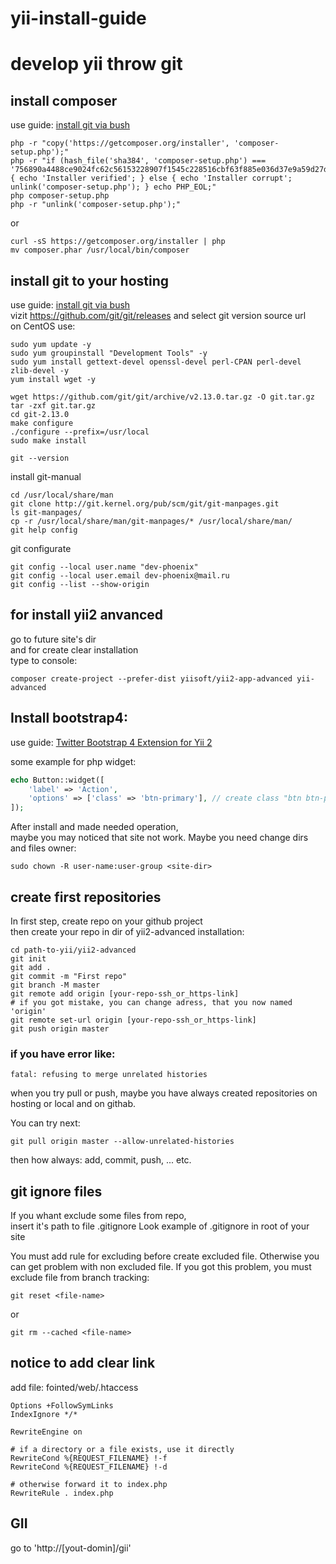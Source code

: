 # yii-install-guide

# develop yii throw git

## install composer
use guide: [install git via bush](https://getcomposer.org/download/)
```
php -r "copy('https://getcomposer.org/installer', 'composer-setup.php');"
php -r "if (hash_file('sha384', 'composer-setup.php') === '756890a4488ce9024fc62c56153228907f1545c228516cbf63f885e036d37e9a59d27d63f46af1d4d07ee0f76181c7d3') { echo 'Installer verified'; } else { echo 'Installer corrupt'; unlink('composer-setup.php'); } echo PHP_EOL;"
php composer-setup.php
php -r "unlink('composer-setup.php');"
```

or
```
curl -sS https://getcomposer.org/installer | php
mv composer.phar /usr/local/bin/composer
```

## install git to your hosting
use guide: [install git via bush](https://git-scm.com/book/ru/v2/Введение-Установка-Git)<br>
vizit https://github.com/git/git/releases and select git version source url<br>
on CentOS use:
```
sudo yum update -y
sudo yum groupinstall "Development Tools" -y
sudo yum install gettext-devel openssl-devel perl-CPAN perl-devel zlib-devel -y
yum install wget -y

wget https://github.com/git/git/archive/v2.13.0.tar.gz -O git.tar.gz
tar -zxf git.tar.gz
cd git-2.13.0
make configure
./configure --prefix=/usr/local
sudo make install

git --version
```

install git-manual
```
cd /usr/local/share/man
git clone http://git.kernel.org/pub/scm/git/git-manpages.git
ls git-manpages/
cp -r /usr/local/share/man/git-manpages/* /usr/local/share/man/
git help config
```

git configurate
```
git config --local user.name "dev-phoenix"
git config --local user.email dev-phoenix@mail.ru
git config --list --show-origin
```

## for install yii2 anvanced
go to future site's dir<br/>
and for create clear installation<br/>
type to console:
```
composer create-project --prefer-dist yiisoft/yii2-app-advanced yii-advanced
```

## Install bootstrap4:
use guide: [Twitter Bootstrap 4 Extension for Yii 2](https://github.com/yiisoft/yii2-bootstrap4)

some example for php widget:
```php
echo Button::widget([
    'label' => 'Action',
    'options' => ['class' => 'btn-primary'], // create class "btn btn-primary"
]);
```

After install and made needed operation,<br/>
maybe you may noticed that site not work.
Maybe you need change dirs and files owner:
```
sudo chown -R user-name:user-group <site-dir>
```

## create first repositories
In first step, create repo on your github project<br/>
then create your repo in dir of yii2-advanced installation: 
```
cd path-to-yii/yii2-advanced
git init
git add .
git commit -m "First repo"
git branch -M master
git remote add origin [your-repo-ssh_or_https-link]
# if you got mistake, you can change adress, that you now named 'origin'
git remote set-url origin [your-repo-ssh_or_https-link]
git push origin master
```

### if you have error like:
```
fatal: refusing to merge unrelated histories
```
when you try pull or push,
maybe you have always created repositories on hosting or local and on githab.

You can try next:
```
git pull origin master --allow-unrelated-histories
```
then how always: add, commit, push, ... etc.


## git ignore files
If you whant exclude some files from repo,<br/>
insert it's path to file .gitignore
Look example of .gitignore in root of your site

You must add rule for excluding before create excluded file.
Otherwise you can get problem with non excluded file.
If you got this problem, you must exclude file from branch tracking:
```
git reset <file-name>
```
or
```
git rm --cached <file-name> 
```

## notice to add clear link
add file:
    fointed/web/.htaccess
```htaccess
Options +FollowSymLinks
IndexIgnore */*

RewriteEngine on

# if a directory or a file exists, use it directly
RewriteCond %{REQUEST_FILENAME} !-f
RewriteCond %{REQUEST_FILENAME} !-d

# otherwise forward it to index.php
RewriteRule . index.php
```

## GII
go to 'http://[yout-domin]/gii'


